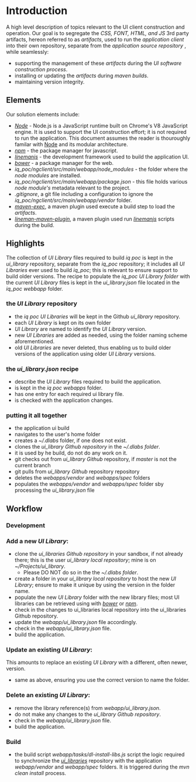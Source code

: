 # Introduction 
A high level description of topics relevant to the UI client construction and operation. Our goal is to segregate the *CSS, FONT, HTML, and JS* 3rd party artifacts, hereon referred to as *artifacts*, used to run the *application client* into their own repository, separate from the *application source repository* , while seamlessly:
* supporting the management of these *artifacts* during the *UI software construction process*.
* installing or updating the *artifacts* during *maven builds*.
* maintaining version integrity.
 
## Elements
Our solution elements include:
 * *[Node](https://nodejs.org/en/)* - Node.js is a JavaScript runtime built on Chrome's V8 JavaScript engine. It is used to support the UI construction effort; it is not required to run the application. This document assumes the reader is thouroughly familar with [Node](https://nodejs.org/en/) and its modular architecture.
 * *[npm](https://www.npmjs.com/)* - the package manager for javascript.
 * *[linemanjs](http://linemanjs.com/)* - the development framework used to build the application UI.
 * *[bower](http://bower.io/)* - a package manager for the web.
 * *iq_poc/ngclient/src/main/webapp/node_modules* - the folder where the *node modules* are installed.
 * *iq_poc/ngclient/src/main/webapp/package.json* -  this file holds various *node module's* metadata relevant to the project.
 * *.gitignore*, a git file including a configuration to ignore the *iq_poc/ngclient/src/main/webapp/vendor* folder.
 * *[maven-exec](http://www.mojohaus.org/exec-maven-plugin/)*, a maven plugin used execute a build step to load the *artifacts*. 
 * *[lineman-maven-plugin](https://github.com/maxxkrakoa/lineman-maven-plugin/)*, a maven plugin used run *[linemanjs](http://linemanjs.com/)* scripts during the build. 

## Highlights
The collection of *UI Library* files required to build *iq poc* is kept in the *ui_library* repository, separate from the *iq_poc* repository; it includes all *UI Libraries* ever used to build *iq_poc*; this is relevant to ensure support to build older versions. The recipe to populate the *iq_poc* *UI Library folder* with the current *UI Library* files is kept in the *ui_library.json* file located in the *iq_poc* *webbapp* folder.

### the *UI Library* repository
* the *iq poc* *UI Libraries* will be kept in the Github *ui_library* repository.
* each *UI Library* is kept on its own folder
* *UI Library* are named to identify the *UI Library* version.
* new *UI Libraries* are added as needed, using the folder naming scheme aforementioned.
 * old *UI Libraries* are never deleted, thus enabling us to build older versions of the application using older *UI Library* versions.
 
### the *ui_library.json* recipe
* describe the *UI Library* files required to build the application.
* is kept in the *iq poc* *webapps* folder.
* has one entry for each required ui library file.
* is checked with the application changes.

### putting it all together
* the application ui build
 * navigates to the user's home folder
 * creates a *~/.dlabs* folder, if one does not exist.
 * clones the  *ui_library Github repository* in the *~/.dlabs folder*.
  * it is used by he build, do not do any work on it.
 * git checks out from *ui_library Github* repository, if *master* is not the current branch
 * git pulls from *ui_library Github* repository repository
 * deletes the *webapps/vendor* and *webapps/spec* folders
 * populates the *webapps/vendor* and *webapps/spec* folder sby processing the *ui_library.json* file
 
## Workflow

### Development

### Add a new *UI Library*:
* clone the *ui_libraries Github repository* in your sandbox, if not already there; this is the user *ui_library local repository*; mine is on *~/Projects/ui_library*.
  * Please DO NOT do so in the the *~/.dlabs folder*.
 * create a folder in your *ui_library local repository* to host the new *UI Library*; ensure to make it unique by using the version in the folder name.
 * populate the new *UI Library* folder with the new library files; most UI libraries can be retrieved using with *[bower](http://bower.io/)* or *[npm](https://www.npmjs.com/)*.
 * check in the changes to ui_libraries local repository into the ui_libraries Github repository.
 * update the *webapp/ui_library.json* file accordingly.
 * check in the *webapp/ui_library.json* file.
 * build the application.

### Update an existing *UI Library*:
This amounts to replace an existing *UI Library* with a different, often newer, version. 
 * same as above, ensuring you use the correct version to name the folder.

### Delete an existing *UI Library*:
 * remove the library reference(s) from *webapp/ui_library.json*.
 * do not make any changes to the *ui_library Github repository*.
 * check in the *webapp/ui_library.json* file.
 * build the application.
  
### Build
 * the build script *webapp/tasks/dl-install-libs.js* script the logic required to synchronize the *[ui_libraries](https://github.com/Dematiclabs/ui_librariy)* repository with the application *webapp/vendor* and *webapp/spec* folders. It is triggered during the *mvn clean install* process.